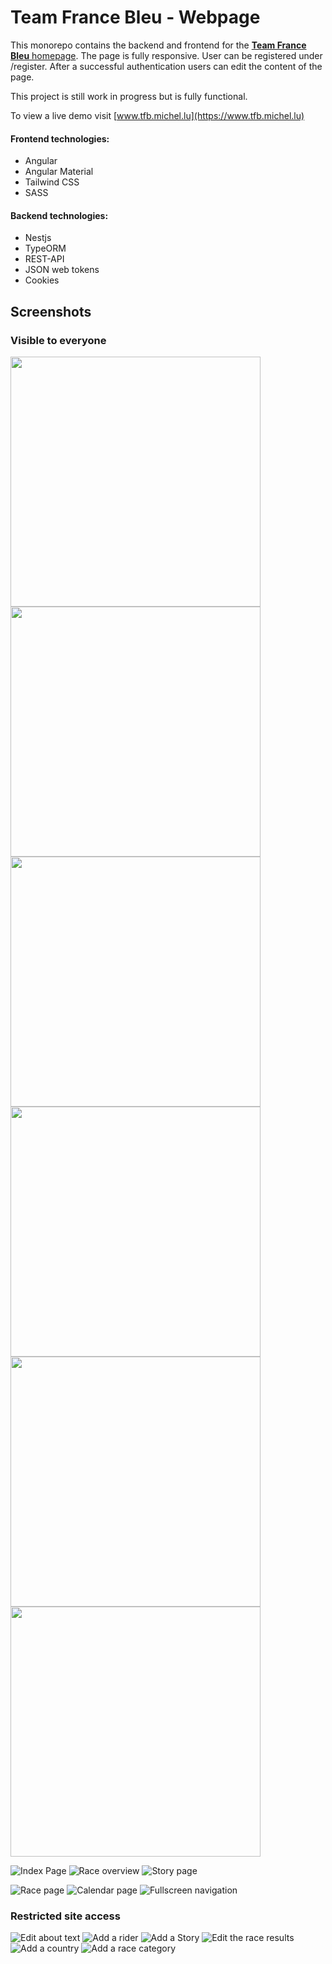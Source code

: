 # Team France Bleu - Webpage
This monorepo contains the backend and frontend for the [**Team France Bleu**
homepage](https://tfb.michel.lu). The page is fully responsive. User can be registered under /register.
After a successful authentication users can edit the content of the page. 

This project is still work in progress but is fully functional.

To view a live demo visit [www.tfb.michel.lu](https://www.tfb.michel.lu)


#### Frontend technologies:
- Angular
- Angular Material
- Tailwind CSS
- SASS

#### Backend technologies:
- Nestjs
- TypeORM
- REST-API
- JSON web tokens
- Cookies


## Screenshots

### Visible to everyone
<p float="left">
  <img src="./docs/img/screenshot-index.png" width="400" />
  <img src="./docs/img/screenshot-story.png" width="400" />
  <img src="./docs/img/screenshot-races.png" width="400" /> 
  <img src="./docs/img/screenshot-race.png" width="400" />
  <img src="./docs/img/screenshot-calendar.png" width="400" /> 
  <img src="./docs/img/screenshot-navigation.png" width="400" />
</p>

![Index Page](./docs/img/screenshot-index.png)
![Race overview](./docs/img/screenshot-races.png)
![Story page](./docs/img/screenshot-story.png)

![Race page](./docs/img/screenshot-race.png)
![Calendar page](./docs/img/screenshot-calendar.png)
![Fullscreen navigation](./docs/img/screenshot-navigation.png)


### Restricted site access
![Edit about text](./docs/img/screenshot-add_about.png)
![Add a rider](./docs/img/screenshot-add_rider.png)
![Add a Story](./docs/img/screenshot-add_story.png)
![Edit the race results](./docs/img/screenshot-add_race_result.png)
![Add a country](./docs/img/screenshot-add_category.png)
![Add a race category](./docs/img/screenshot-add_cat.png)
